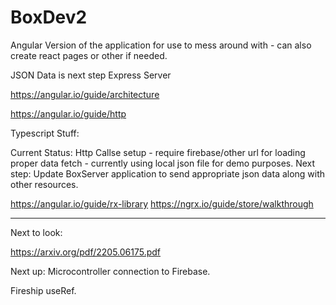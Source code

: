 # BoxDev2

Angular Version of the application for use to mess around with - can also create react pages or other if needed.

JSON Data is next step
Express Server


https://angular.io/guide/architecture

https://angular.io/guide/http

Typescript Stuff:

Current Status: Http Callse setup - require firebase/other url for loading proper data fetch - currently using local json file for demo purposes.
Next step: Update BoxServer application to send appropriate json data along with other resources.


https://angular.io/guide/rx-library
https://ngrx.io/guide/store/walkthrough

______________________________________

Next to look:


https://arxiv.org/pdf/2205.06175.pdf


Next up: Microcontroller connection to Firebase.

Fireship useRef.
